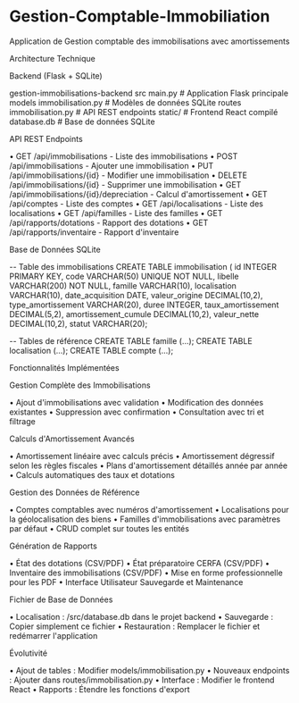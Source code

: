 # Gestion-Comptable-Immobiliation
Application de Gestion comptable des immobilisations avec amortissements

Architecture Technique

Backend (Flask + SQLite)

 gestion-immobilisations-backend
 src
 main.py              # Application Flask principale
 models
  immobilisation.py # Modèles de données SQLite
 routes
  immobilisation.py # API REST endpoints
 static/            # Frontend React compilé
 database.db            # Base de données SQLite



API REST Endpoints

  • GET /api/immobilisations - Liste des immobilisations
  • POST /api/immobilisations - Ajouter une immobilisation
  • PUT /api/immobilisations/{id} - Modifier une immobilisation
  • DELETE /api/immobilisations/{id} - Supprimer une immobilisation
  • GET /api/immobilisations/{id}/depreciation - Calcul d'amortissement
  • GET /api/comptes - Liste des comptes
  • GET /api/localisations - Liste des localisations
  • GET /api/familles - Liste des familles
  • GET /api/rapports/dotations - Rapport des dotations
  • GET /api/rapports/inventaire - Rapport d'inventaire


Base de Données SQLite

 -- Table des immobilisations
 CREATE TABLE immobilisation (
    id INTEGER PRIMARY KEY,
    code VARCHAR(50) UNIQUE NOT NULL,
    libelle VARCHAR(200) NOT NULL,
    famille VARCHAR(10),
    localisation VARCHAR(10),
    date_acquisition DATE,
    valeur_origine DECIMAL(10,2),
    type_amortissement VARCHAR(20),
    duree INTEGER,
    taux_amortissement DECIMAL(5,2),
     amortissement_cumule DECIMAL(10,2),
     valeur_nette DECIMAL(10,2),
     statut VARCHAR(20);

-- Tables de référence
CREATE TABLE famille (...);
CREATE TABLE localisation (...);
CREATE TABLE compte (...);


Fonctionnalités Implémentées

Gestion Complète des Immobilisations

• Ajout d'immobilisations avec validation
• Modification des données existantes
• Suppression avec confirmation
• Consultation avec tri et filtrage


Calculs d'Amortissement Avancés

• Amortissement linéaire avec calculs précis
• Amortissement dégressif selon les règles fiscales
• Plans d'amortissement détaillés année par année
• Calculs automatiques des taux et dotations


Gestion des Données de Référence

• Comptes comptables avec numéros d'amortissement
• Localisations pour la géolocalisation des biens
• Familles d'immobilisations avec paramètres par défaut
• CRUD complet sur toutes les entités


Génération de Rapports

• État des dotations (CSV/PDF)
• État préparatoire CERFA (CSV/PDF)
• Inventaire des immobilisations (CSV/PDF)
• Mise en forme professionnelle pour les PDF
• Interface Utilisateur
  Sauvegarde et Maintenance

Fichier de Base de Données

  • Localisation : /src/database.db dans le projet backend
  • Sauvegarde : Copier simplement ce fichier
  • Restauration : Remplacer le fichier et redémarrer l'application


Évolutivité

  • Ajout de tables : Modifier models/immobilisation.py
  • Nouveaux endpoints : Ajouter dans routes/immobilisation.py
  • Interface : Modifier le frontend React
  • Rapports : Étendre les fonctions d'export
